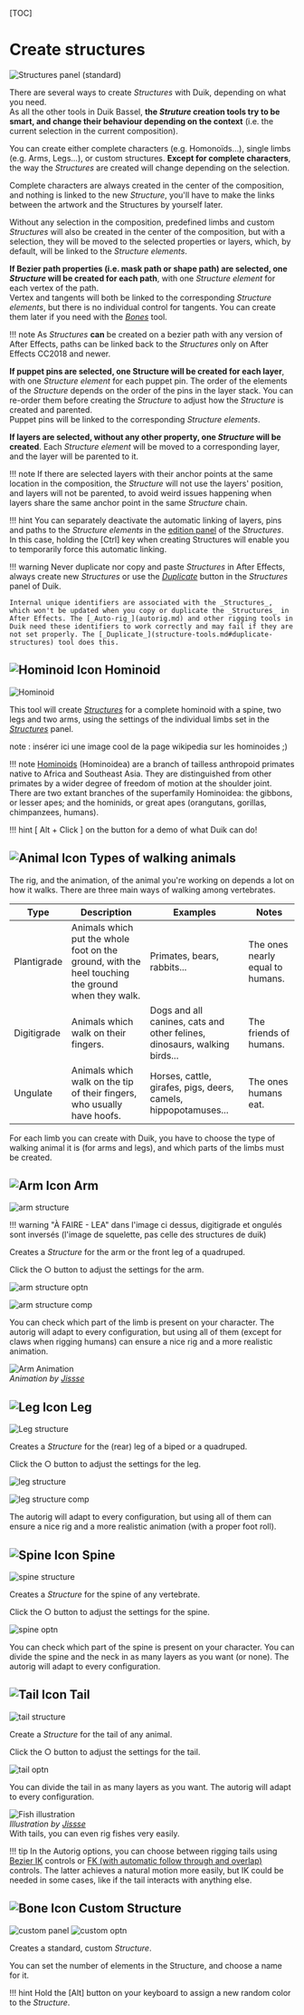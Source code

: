 [TOC]

# Create structures

![Structures panel (standard)](img/duik-screenshots/S-Rigging/S-Rigging-Structures/S-Rigging-Structures.PNG)

There are several ways to create _Structures_ with Duik, depending on what you need.  
As all the other tools in Duik Bassel, **the _Struture_ creation tools try to be smart, and change their behaviour depending on the context** (i.e. the current selection in the current composition).

You can create either complete characters (e.g. Homonoïds...), single limbs (e.g. Arms, Legs...), or custom structures. **Except for complete characters**, the way the _Structures_ are created will change depending on the selection.

Complete characters are always created in the center of the composition, and nothing is linked to the new _Structure_, you'll have to make the links between the artwork and the Structures by yourself later.

Without any selection in the composition, predefined limbs and custom _Structures_ will also be created in the center of the composition, but with a selection, they will be moved to the selected properties or layers, which, by default, will be linked to the _Structure elements_.

**If Bezier path properties (i.e. mask path or shape path) are selected, one _Structure_ will be created for each path**, with one _Structure element_ for each vertex of the path.  
Vertex and tangents will both be linked to the corresponding _Structure elements_, but there is no individual control for tangents. You can create them later if you need with the [_Bones_](bones.md) tool.

!!! note
    As _Structures_ **can** be created on a bezier path with any version of After Effects, paths can be linked back to the _Structures_ only on After Effects CC2018 and newer.

**If puppet pins are selected, one Structure will be created for each layer**, with one _Structure element_ for each puppet pin. The order of the elements of the _Structure_ depends on the order of the pins in the layer stack. You can re-order them before creating the _Structure_ to adjust how the _Structure_ is created and parented.  
Puppet pins will be linked to the corresponding _Structure elements_.

**If layers are selected, without any other property, one _Structure_ will be created**. Each _Structure element_ will be moved to a corresponding layer, and the layer will be parented to it.

!!! note
    If there are selected layers with their anchor points at the same location in the composition, the _Structure_ will not use the layers' position, and layers will not be parented, to avoid weird issues happening when layers share the same anchor point in the same _Structure_ chain.

!!! hint
    You can separately deactivate the automatic linking of layers, pins and paths to the _Structure elements_ in the [edition panel](structure-tools.md#edit-structures) of the _Structures_.  
    In this case, holding the [Ctrl] key when creating Structures will enable you to temporarily force this automatic linking.

!!! warning
    Never duplicate nor copy and paste _Structures_ in After Effects, always create new _Structures_ or use the [_Duplicate_](structure-tools.md#duplicate-structures) button in the _Structures_ panel of Duik.

    Internal unique identifiers are associated with the _Structures_, which won't be updated when you copy or duplicate the _Structures_ in After Effects. The [_Auto-rig_](autorig.md) and other rigging tools in Duik need these identifiers to work correctly and may fail if they are not set properly. The [_Duplicate_](structure-tools.md#duplicate-structures) tool does this.

## ![Hominoid Icon](img/duik-icons/humanoid-icon-r.png) Hominoid

![Hominoid](img/duik-screenshots/S-Rigging/S-Rigging-Structures/Hominoid.PNG)

This tool will create *[Structures](structures.md)* for a complete hominoid with a spine, two legs and two arms, using the settings of the individual limbs set in the *[Structures](structures.md)* panel.

note : insérer ici une image cool de la page wikipedia sur les hominoides ;)

!!! note
    [Hominoids](https://en.wikipedia.org/wiki/Ape) (Hominoidea) are a branch of tailless anthropoid primates native to Africa and Southeast Asia.
    They are distinguished from other primates by a wider degree of freedom of motion at the shoulder joint.
    There are two extant branches of the superfamily Hominoidea: the gibbons, or lesser apes; and the hominids, or great apes (orangutans, gorillas, chimpanzees, humans).

!!! hint
    [ Alt + Click ] on the button for a demo of what Duik can do!

## ![Animal Icon](img/duik-icons/animal-icon-r.png)  Types of walking animals

The rig, and the animation, of the animal you're working on depends a lot on how it walks. There are three main ways of walking among vertebrates.

Type | Description | Examples | Notes
-----|-------------|----------|------
Plantigrade | Animals which put the whole foot on the ground, with the heel touching the ground when they walk. | Primates, bears, rabbits... | The ones nearly equal to humans.
Digitigrade | Animals which walk on their fingers. | Dogs and all canines, cats and other felines, dinosaurs, walking birds... | The friends of humans.
Ungulate | Animals which walk on the tip of their fingers, who usually have hoofs. | Horses, cattle, girafes, pigs, deers, camels, hippopotamuses... | The ones humans eat.

For each limb you can create with Duik, you have to choose the type of walking animal it is (for arms and legs), and which parts of the limbs must be created.

## ![Arm Icon](img/duik-icons/arm-icon-r.png) Arm

![arm structure](img/duik-screenshots/S-Rigging/S-Rigging-Structures/Arm.PNG)

!!! warning "À FAIRE - LEA"
    dans l'image ci dessus, digitigrade et ongulés sont inversés (l'image de squelette, pas celle des structures de duik)

Creates a *Structure* for the arm or the front leg of a quadruped.

Click the ○ button to adjust the settings for the arm.

![arm structure optn](img/duik-screenshots/S-Rigging/S-Rigging-Structures/arm-structure.PNG)

![arm structure comp](img\duik-screenshots\S-Rigging\S-Rigging-Structures\arm-structure-comp.png)

You can check which part of the limb is present on your character. The autorig will adapt to every configuration, but using all of them (except for claws when rigging humans) can ensure a nice rig and a more realistic animation.

![Arm Animation](img/examples/parent-structure.gif)  
_Animation by [Jissse](http://jissse.com)_  

## ![Leg Icon](img/duik-icons/leg-icon-r.png) Leg

![Leg structure](img/duik-screenshots/S-Rigging/S-Rigging-Structures/Leg.PNG)

Creates a *Structure* for the (rear) leg of a biped or a quadruped.

Click the ○ button to adjust the settings for the leg.

![leg structure](img/duik-screenshots/S-Rigging/S-Rigging-Structures/leg-structure.PNG)

![leg structure comp](img/duik-screenshots/S-Rigging/S-Rigging-Structures/leg-structure-comp.png)

The autorig will adapt to every configuration, but using all of them can ensure a nice rig and a more realistic animation (with a proper foot roll).

## ![Spine Icon](img/duik-icons/spine-icon-r.png) Spine

![spine structure](img/duik-screenshots/S-Rigging/S-Rigging-Structures/Spine.PNG)

Creates a *Structure* for the spine of any vertebrate.

Click the ○ button to adjust the settings for the spine.

![spine optn](img/duik-screenshots/S-Rigging/S-Rigging-Structures/spine-structure.PNG)

You can check which part of the spine is present on your character.
You can divide the spine and the neck in as many layers as you want (or none).
The autorig will adapt to every configuration.

## ![Tail Icon](img/duik-icons/tail-icon-r.png) Tail

![tail structure](img/duik-screenshots/S-Rigging/S-Rigging-Structures/Tail.PNG)

Create a *Structure* for the tail of any animal.

Click the ○ button to adjust the settings for the tail.

![tail optn](img/duik-screenshots/S-Rigging/S-Rigging-Structures/tail-structure.PNG)

You can divide the tail in as many layers as you want.
The autorig will adapt to every configuration.

![Fish illustration](img/examples/carpes-structures.jpg)  
_Illustration by [Jissse](http://jissse.com)_  
With tails, you can even rig fishes very easily.

!!! tip
    In the Autorig options, you can choose between rigging tails using [Bezier IK](autorig.md#bezier-ik-multi-layer-spine-tails) controls or [FK (with automatic follow through and overlap)](autorig.md#fk-with-follow-through-overlap-and-drag-tails) controls. The latter achieves a natural motion more easily, but IK could be needed in some cases, like if the tail interacts with anything else.

## ![Bone Icon](img/duik-icons/bone-icon-r.png)  Custom Structure

![custom panel](img/duik-screenshots/S-Rigging/S-Rigging-Structures/Custom.PNG)
![custom optn](img/duik-screenshots/S-Rigging/S-Rigging-Structures/custom-structure.PNG)

Creates a standard, custom *Structure*.

You can set the number of elements in the Structure, and choose a name for it.

!!! hint
    Hold the [Alt] button on your keyboard to assign a new random color to the _Structure_.
